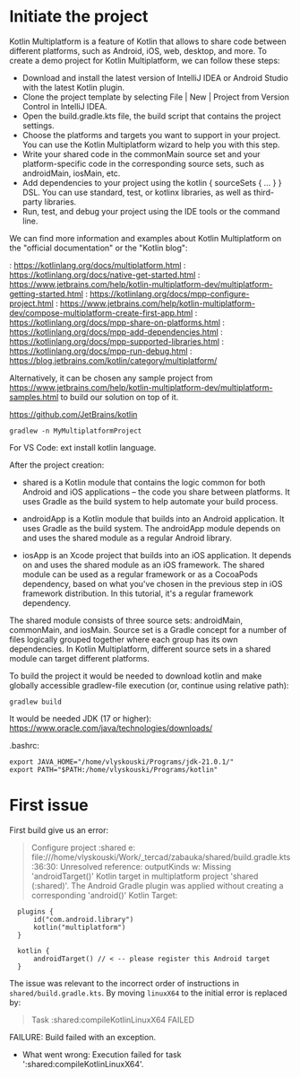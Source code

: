 # Initiate the project

Kotlin Multiplatform is a feature of Kotlin that allows to share code between different platforms, such as Android, iOS, 
web, desktop, and more. To create a demo project for Kotlin Multiplatform, we can follow these steps:

- Download and install the latest version of IntelliJ IDEA or Android Studio with the latest Kotlin plugin.
- Clone the project template by selecting File | New | Project from Version Control in IntelliJ IDEA.
- Open the build.gradle.kts file, the build script that contains the project settings.
- Choose the platforms and targets you want to support in your project. You can use the Kotlin Multiplatform wizard to help you with this step.
- Write your shared code in the commonMain source set and your platform-specific code in the corresponding source sets, such as androidMain, iosMain, etc.
- Add dependencies to your project using the kotlin { sourceSets { … } } DSL. You can use standard, test, or kotlinx libraries, as well as third-party libraries.
- Run, test, and debug your project using the IDE tools or the command line.

We can find more information and examples about Kotlin Multiplatform on the "official documentation" or the "Kotlin blog":

: https://kotlinlang.org/docs/multiplatform.html 
: https://kotlinlang.org/docs/native-get-started.html 
: https://www.jetbrains.com/help/kotlin-multiplatform-dev/multiplatform-getting-started.html 
: https://kotlinlang.org/docs/mpp-configure-project.html 
: https://www.jetbrains.com/help/kotlin-multiplatform-dev/compose-multiplatform-create-first-app.html 
: https://kotlinlang.org/docs/mpp-share-on-platforms.html 
: https://kotlinlang.org/docs/mpp-add-dependencies.html 
: https://kotlinlang.org/docs/mpp-supported-libraries.html 
: https://kotlinlang.org/docs/mpp-run-debug.html 
: https://blog.jetbrains.com/kotlin/category/multiplatform/

Alternatively, it can be chosen any sample project from 
https://www.jetbrains.com/help/kotlin-multiplatform-dev/multiplatform-samples.html
to build our solution on top of it.

https://github.com/JetBrains/kotlin
```
gradlew -n MyMultiplatformProject
```


For VS Code: ext install kotlin language.

After the project creation:
- shared is a Kotlin module that contains the logic common for both Android and iOS applications – the code you share between platforms. It uses Gradle as the build system to help automate your build process.

- androidApp is a Kotlin module that builds into an Android application. It uses Gradle as the build system. The androidApp module depends on and uses the shared module as a regular Android library.

- iosApp is an Xcode project that builds into an iOS application. It depends on and uses the shared module as an iOS framework. The shared module can be used as a regular framework or as a CocoaPods dependency, based on what you've chosen in the previous step in iOS framework distribution. In this tutorial, it's a regular framework dependency.

The shared module consists of three source sets: androidMain, commonMain, and iosMain. Source set is a Gradle concept for a number of files logically grouped together where each group has its own dependencies. In Kotlin Multiplatform, different source sets in a shared module can target different platforms.


To build the project it would be needed to download kotlin and make globally accessible gradlew-file execution (or, 
continue using relative path):
```
gradlew build
```

It would be needed JDK (17 or higher):
https://www.oracle.com/java/technologies/downloads/

.bashrc:

```
export JAVA_HOME="/home/vlyskouski/Programs/jdk-21.0.1/"
export PATH="$PATH:/home/vlyskouski/Programs/kotlin"
```


# First issue

First build give us an error:

  > Configure project :shared
  e: file:///home/vlyskouski/Work/_tercad/zabauka/shared/build.gradle.kts:36:30: Unresolved reference: outputKinds
  w: Missing 'androidTarget()' Kotlin target in multiplatform project 'shared (:shared)'.
  The Android Gradle plugin was applied without creating a corresponding 'android()' Kotlin Target:

```
  plugins {
      id("com.android.library")
      kotlin("multiplatform")
  }

  kotlin {
      androidTarget() // < -- please register this Android target
  }
```

The issue was relevant to the incorrect order of instructions in `shared/build.gradle.kts`. By moving `linuxX64` to the 
initial error is replaced by:

  > Task :shared:compileKotlinLinuxX64 FAILED

  FAILURE: Build failed with an exception.

  * What went wrong:
  Execution failed for task ':shared:compileKotlinLinuxX64'.


